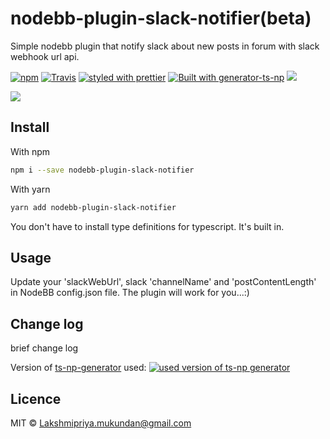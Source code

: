 # nodebb-plugin-slack-notifier(beta)

Simple nodebb plugin that notify slack about new posts in forum with slack webhook url api.

[![npm](https://img.shields.io/npm/v/nodebb-plugin-slack-notifier.svg)](https://www.npmjs.com/package/nodebb-plugin-slack-notifier)
[![Travis](https://img.shields.io/travis/lakshmipriyamukundan/nodebb-plugin-slack-notifier.svg)](https://travis-ci.org/lakshmipriyamukundan/nodebb-plugin-slack-notifier)
[![styled with prettier](https://img.shields.io/badge/code_style-prettier-ff69b4.svg)](https://github.com/prettier/prettier)
[![Built with generator-ts-np](https://img.shields.io/badge/scaffolding-ts_np-2699ad.svg)](https://github.com/vajahath/generator-ts-np)
[![](https://img.shields.io/badge/TypeScript-Ready-blue.svg)](https://www.typescriptlang.org/)

<!-- [![npm](https://img.shields.io/npm/dt/nodebb-plugin-slack-notifier.svg)]() -->

![](https://cataas.com/cat)

## Install

With npm

```bash
npm i --save nodebb-plugin-slack-notifier
```

With yarn

```bash
yarn add nodebb-plugin-slack-notifier
```

You don't have to install type definitions for typescript. It's built in.

## Usage

Update your 'slackWebUrl', slack 'channelName' and 'postContentLength' in NodeBB config.json file. The plugin will work for you...:)

## Change log

brief change log

Version of [ts-np-generator](https://github.com/vajahath/generator-ts-np) used: [![used version of ts-np generator](https://img.shields.io/badge/ts--np-v2.0.5-a5a5a5.svg?style=flat-square)](https://github.com/vajahath/generator-ts-np)

## Licence

MIT &copy; [Lakshmipriya.mukundan@gmail.com](https://twitter.com/lakshmipriya)
